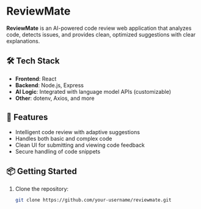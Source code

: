 # ReviewMate

**ReviewMate** is an AI-powered code review web application that analyzes code, detects issues, and provides clean, optimized suggestions with clear explanations.

## 🛠 Tech Stack

- **Frontend**: React
- **Backend**: Node.js, Express
- **AI Logic**: Integrated with language model APIs (customizable)
- **Other**: dotenv, Axios, and more

## 🚀 Features

- Intelligent code review with adaptive suggestions
- Handles both basic and complex code
- Clean UI for submitting and viewing code feedback
- Secure handling of code snippets

## 📦 Getting Started

1. Clone the repository:
   ```bash
   git clone https://github.com/your-username/reviewmate.git
